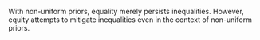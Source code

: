 ---
---

With non-uniform priors, equality merely persists inequalities. However, equity attempts to mitigate inequalities even in the context of non-uniform priors.